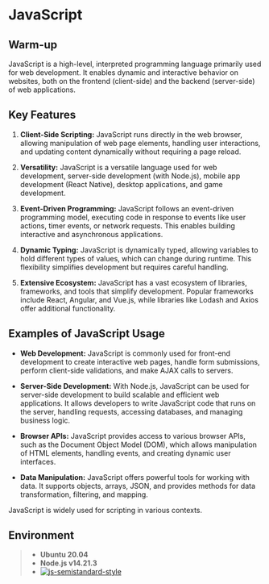 # JavaScript
## Warm-up
JavaScript is a high-level, interpreted programming language primarily used for web development. It enables dynamic and interactive behavior on websites, both on the frontend (client-side) and the backend (server-side) of web applications.

## Key Features

1. **Client-Side Scripting:** JavaScript runs directly in the web browser, allowing manipulation of web page elements, handling user interactions, and updating content dynamically without requiring a page reload.

2. **Versatility:** JavaScript is a versatile language used for web development, server-side development (with Node.js), mobile app development (React Native), desktop applications, and game development.

3. **Event-Driven Programming:** JavaScript follows an event-driven programming model, executing code in response to events like user actions, timer events, or network requests. This enables building interactive and asynchronous applications.

4. **Dynamic Typing:** JavaScript is dynamically typed, allowing variables to hold different types of values, which can change during runtime. This flexibility simplifies development but requires careful handling.

5. **Extensive Ecosystem:** JavaScript has a vast ecosystem of libraries, frameworks, and tools that simplify development. Popular frameworks include React, Angular, and Vue.js, while libraries like Lodash and Axios offer additional functionality.

## Examples of JavaScript Usage

- **Web Development:** JavaScript is commonly used for front-end development to create interactive web pages, handle form submissions, perform client-side validations, and make AJAX calls to servers.

- **Server-Side Development:** With Node.js, JavaScript can be used for server-side development to build scalable and efficient web applications. It allows developers to write JavaScript code that runs on the server, handling requests, accessing databases, and managing business logic.

- **Browser APIs:** JavaScript provides access to various browser APIs, such as the Document Object Model (DOM), which allows manipulation of HTML elements, handling events, and creating dynamic user interfaces.

- **Data Manipulation:** JavaScript offers powerful tools for working with data. It supports objects, arrays, JSON, and provides methods for data transformation, filtering, and mapping.

JavaScript is widely used for scripting in various contexts.

## Environment

> - **Ubuntu 20.04**
> - **Node.js v14.21.3**
> - [![js-semistandard-style](https://raw.githubusercontent.com/standard/semistandard/master/badge.svg)](https://github.com/standard/semistandard)

